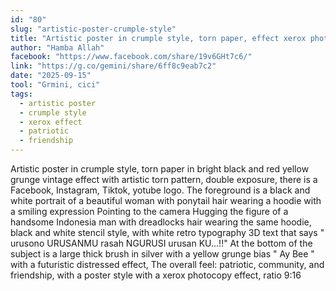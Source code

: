 ```yaml
---
id: "80"
slug: "artistic-poster-crumple-style"
title: "Artistic poster in crumple style, torn paper, effect xerox photocopy"
author: "Hamba Allah"
facebook: "https://www.facebook.com/share/19v6GHt7c6/"
link: "https://g.co/gemini/share/6ff8c9eab7c2"
date: "2025-09-15"
tool: "Grmini, cici"
tags:
  - artistic poster
  - crumple style
  - xerox effect
  - patriotic
  - friendship
---
```

Artistic poster in crumple style, torn paper in bright black and red yellow grunge vintage effect with artistic torn pattern, double exposure, there is a Facebook, Instagram, Tiktok, yotube logo. The foreground is a black and white portrait of a beautiful woman with ponytail hair wearing a hoodie with a smiling expression Pointing to the camera Hugging the figure of a handsome Indonesia man with dreadlocks hair wearing the same hoodie, black and white stencil style, with white retro typography 3D text that says " urusono URUSANMU rasah NGURUSI urusan KU...!!" At the bottom of the subject is a large thick brush in silver with a yellow grunge bias " Ay Bee " with a futuristic distressed effect, The overall feel: patriotic, community, and friendship, with a poster style with a xerox photocopy effect, ratio 9:16
